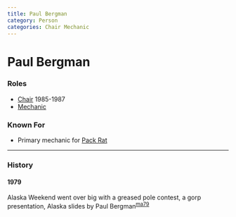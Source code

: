```yaml
---
title: Paul Bergman
category: Person
categories: Chair Mechanic
---
```

# Paul Bergman
### Roles
- [Chair](Chair) 1985-1987
- [Mechanic](Mechanic)

### Known For
- Primary mechanic for [Pack Rat](Pack-Rat)

---
### History

#### 1979

Alaska Weekend went over big with a greased pole contest, a gorp presentation, Alaska slides by Paul Bergman<sup>[ma79][]</sup>


[ma79]: Mountaineer-Annual#1979
